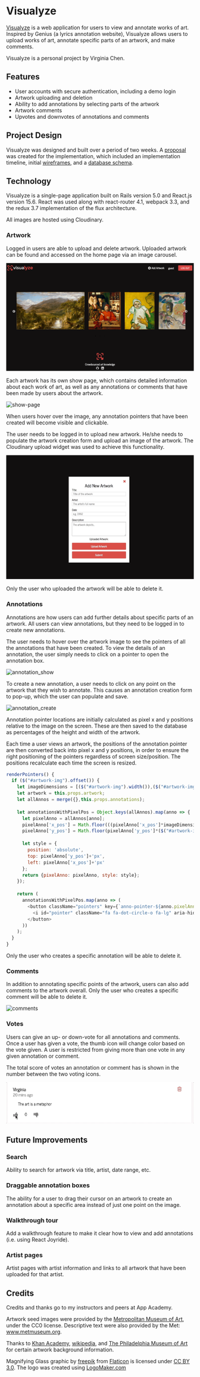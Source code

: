 # Visualyze

[Visualyze](vizualyze.herokuapp.com) is a web application for users to view and annotate works of art. Inspired by Genius (a lyrics annotation website), Visualyze allows users to upload works of art, annotate specific parts of an artwork, and make comments.

Visualyze is a personal project by Virginia Chen.

## Features

* User accounts with secure authentication, including a demo login
* Artwork uploading and deletion
* Ability to add annotations by selecting parts of the artwork
* Artwork comments
* Upvotes and downvotes of annotations and comments

## Project Design

Visualyze was designed and built over a period of two weeks. A [proposal](./docs/production_README.md) was created for the implementation, which included an implementation timeline, initial [wireframes](./docs/wireframes), and
a [database schema](./docs/schema.md).

## Technology

Visualyze is a single-page application built on Rails version 5.0 and React.js version 15.6. React was used along with react-router 4.1, webpack 3.3, and the redux 3.7 implementation of the flux architecture.

All images are hosted using Cloudinary.

### Artwork

Logged in users are able to upload and delete artwork. Uploaded artwork can be found and accessed on the home page via an image carousel.

![splash](./app/assets/images/Homepage.png)

Each artwork has its own show page, which contains detailed information about each work of art, as well as any annotations or comments that have been made by users about the artwork.

![show-page](./app/assets/images/visualyze-show-page.png)

When users hover over the image, any annotation pointers that have been created will become visible and clickable.

The user needs to be logged in to upload new artwork. He/she needs to populate the artwork creation form and upload an image of the artwork. The Cloudinary upload widget was used to achieve this functionality.

![artwork_create](./app/assets/images/Artwork_create.gif)

Only the user who uploaded the artwork will be able to delete it.

### Annotations

Annotations are how users can add further details about specific parts of an artwork. All users can view annotations, but they need to be logged in to create new annotations.

The user needs to hover over the artwork image to see the pointers of all the annotations that have been created. To view the details of an annotation, the user simply needs to click on a pointer to open the annotation box.

![annotation_show](./app/assets/images/Annotation_show.gif)

To create a new annotation, a user needs to click on any point on the artwork that they wish to annotate. This causes an annotation creation form to pop-up, which the user can populate and save.

![annotation_create](./app/assets/images/Annotation_create.gif)

Annotation pointer locations are initially calculated as pixel x and y positions relative to the image on the screen. These are then saved to the database as percentages of the height and width of the artwork.

Each time a user views an artwork, the positions of the annotation pointer are then converted back into pixel x and y positions, in order to ensure the right positioning of the pointers regardless of screen size/position. The positions recalculate each time the screen is resized.

```javascript
renderPointers() {
  if ($("#artwork-img").offset()) {
    let imageDimensions = [($("#artwork-img").width()),($("#artwork-img").height())];
    let artwork = this.props.artwork;
    let allAnnos = merge({},this.props.annotations);

    let annotationsWithPixelPos = Object.keys(allAnnos).map(anno => {
      let pixelAnno = allAnnos[anno];
      pixelAnno['x_pos'] = Math.floor(((pixelAnno['x_pos']*imageDimensions[0])/100))+$("#artwork-img").offset().left;
      pixelAnno['y_pos'] = Math.floor(pixelAnno['y_pos']*($("#artwork-img").height()/100))-($("#artwork-img").offset().top);

      let style = {
        position: 'absolute',
        top: pixelAnno['y_pos']+'px',
        left: pixelAnno['x_pos']+'px'
      };
      return {pixelAnno: pixelAnno, style: style};
    });

    return (
      annotationsWithPixelPos.map(anno => (
        <button className="pointers" key={`anno-pointer-${anno.pixelAnno.id}`} onClick={this.handleAnnoClick.bind(null,anno.pixelAnno.id)} style={anno.style}>
          <i id="pointer" className="fa fa-dot-circle-o fa-lg" aria-hidden="true"></i>
        </button>
      ))
    );
  }
}
```

Only the user who creates a specific annotation will be able to delete it.

### Comments

In addition to annotating specific points of the artwork, users can also add comments to the artwork overall. Only the user who creates a specific comment will be able to delete it.

![comments](./app/assets/images/Comments.gif)

### Votes

Users can give an up- or down-vote for all annotations and comments. Once a user has given a vote, the thumb icon will change color based on the vote given. A user is restricted from giving more than one vote in any given annotation or comment.

The total score of votes an annotation or comment has is shown in the number between the two voting icons.

![votes](./app/assets/images/Votes.gif)


## Future Improvements

### Search

Ability to search for artwork via title, artist, date range, etc.

### Draggable annotation boxes

The ability for a user to drag their cursor on an artwork to create an annotation about a specific area instead of just one point on the image.

### Walkthrough tour

Add a walkthrough feature to make it clear how to view and add annotations (i.e. using React Joyride).

### Artist pages

Artist pages with artist information and links to all artwork that have been uploaded for that artist.

## Credits

Credits and thanks go to my instructors and peers at App Academy.

Artwork seed images were provided by the <a href="http://www.metmuseum.com">Metropolitan Museum of Art</a>, under the CC0 license. Descriptive text were also provided by the Met: www.metmuseum.org.

Thanks to <a href="https://www.khanacademy.org/humanities/renaissance-reformation/northern-renaissance1/christus/a/christus-a-goldsmith-in-his-shop">Khan Academy</a>, <a href="https://en.wikipedia.org/wiki/The_Heart_of_the_Andes">wiki</a><a href="https://en.wikipedia.org/wiki/Daniel_in_the_Lions%27_Den_(painting)">pedia</a>, and <a href="https://www.philamuseum.org/doc_downloads/education/object_resources/52064.pdf">The Philadelphia Museum of Art</a> for certain artwork background information.

Magnifying Glass graphic by <a href="http://www.flaticon.com/authors/freepik">freepik</a> from <a href="http://www.flaticon.com/">Flaticon</a> is licensed under <a href="http://creativecommons.org/licenses/by/3.0/" title="Creative Commons BY 3.0">CC BY 3.0</a>. The logo was created using <a href="http://logomakr.com" title="Logo Maker">LogoMaker.com</a>

